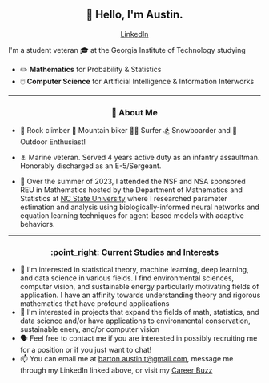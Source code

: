 <h2 align="center">👋 Hello, I'm Austin.</h2>
<p align="center">
  <a href="https://www.linkedin.com/in/austin-b-a525651a7">LinkedIn</a>
</p>

I'm a student veteran 🎓 at the Georgia Institute of Technology studying
- :pencil2: **Mathematics** for Probability & Statistics
- 🖱️ **Computer Science** for Artificial Intelligence & Information Interworks

-------
<h3 align="center">🍎 About Me</h3>

- 🐐 Rock climber :mountain_bicyclist: Mountain biker 🏄‍♂️ Surfer :snowboarder: Snowboarder and :sunrise_over_mountains: Outdoor Enthusiast!
- ⚓ Marine veteran. Served 4 years active duty as an infantry assaultman. Honorably discharged as an E-5/Sergeant.

- :microscope: Over the summer of 2023, I attended the NSF and NSA sponsored REU in Mathematics hosted by the Department of Mathematics and Statistics at [NC State University](https://drums.wordpress.ncsu.edu/parameter-estimation-and-analysis-for-agent-based-models-in-biology-kevin-flores/) where I researched parameter estimation and analysis using biologically-informed neural networks and equation learning techniques for agent-based models with adaptive behaviors.
-------
<h3 align="center">:point_right: Current Studies and Interests</h3>

- 🌱 I'm interested in statistical theory, machine learning, deep learning, and data science in various fields. I find environmental sciences, computer vision, and sustainable energy particularly motivating fields of application. I have an affinity towards understanding theory and rigorous mathematics that have profound applications
- 🌳 I'm interested in projects that expand the fields of math, statistics, and data science and/or have applications to environmental conservation, sustainable enery, and/or computer vision
- 🗣️ Feel free to contact me if you are interested in possibly recruiting me for a position or if you just want to chat!
- 📫 You can email me at barton.austin.t@gmail.com, message me through my LinkedIn linked above, or visit my [Career Buzz](https://gatech-csm.symplicity.com/profiles/austin.barton)

<!---
AustinTeddyCodes/AustinTeddyCodes is a ✨ special ✨ repository because its `README.md` (this file) appears on your GitHub profile.
You can click the Preview link to take a look at your changes.
--->
